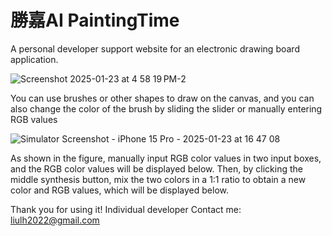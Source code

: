 # 勝嘉AI PaintingTime

A personal developer support website for an electronic drawing board application.


![Screenshot 2025-01-23 at 4 58 19 PM-2](https://github.com/user-attachments/assets/9511bf07-89a0-463f-9f09-d671eaf0270a)


You can use brushes or other shapes to draw on the canvas, and you can also change the color of the brush by sliding the slider or manually entering RGB values

![Simulator Screenshot - iPhone 15 Pro - 2025-01-23 at 16 47 08](https://github.com/user-attachments/assets/1c739177-82d8-4cd1-94dd-6eafc8026aaa)

As shown in the figure, manually input RGB color values in two input boxes, and the RGB color values will be displayed below. Then, by clicking the middle synthesis button, mix the two colors in a 1:1 ratio to obtain a new color and RGB values, which will be displayed below.



Thank you for using it!
Individual developer
Contact me: liulh2022@gmail.com
